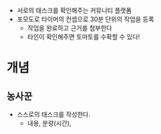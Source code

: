 - 서로의 태스크를 확인해주는 커뮤니티 플랫폼
- 포모도로 타이머의 컨셉으로 30분 단위의 작업을 등록
	- 작업을 완료하고 근거를 첨부한다
	- 타인이 확인해주면 토마토를 수확할 수 있다!

# 개념

## 농사꾼

- 스스로의 태스크를 작성한다. 
	- 내용, 분량(시간), 